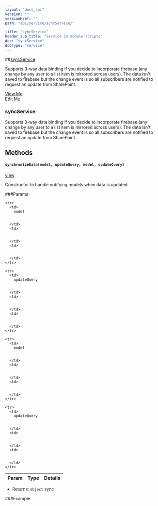 ```yaml
---
layout: "docs_api"
version: ""
versionHref: ""
path: "api/service/syncService/"

title: "syncService"
header_sub_title: "Service in module scripts"
doc: "syncService"
docType: "service"
---
```


##[syncService]()

Supports 3-way data binding if you decide to incorporate firebase (any change by any user
to a list item is mirrored across users). The data isn't saved to firebase but the change
event is so all subscribers are notified to request an update from SharePoint.


<div class="improve-docs">
  <a href='http://github.com/scatcher/sp-angular/blob/master/app/scripts/services/sync_srvc.js#L3'>
    View Me
  </a>
</div>
<div class="improve-docs">
  <a href='http://github.com/scatcher/sp-angular/edit/master/app/scripts/services/sync_srvc.js#L3'>
    Edit Me
  </a>
</div>





<h3 class="api-title">

  syncService



</h3>





Supports 3-way data binding if you decide to incorporate firebase (any change by any user
to a list item is mirrored across users). The data isn't saved to firebase but the change
event is so all subscribers are notified to request an update from SharePoint.










  

  
## Methods


<h4>
  <code>synchronizeData(model, updateQuery, model, updateQuery)</code>

</h4>
<a href='http://github.com/scatcher/sp-angular/blob/master/app/scripts/services/sync_srvc.js#L14'>view</a>


Constructor to handle notifying models when data is updated


###Params

<table class="table" style="margin:0;">
  <thead>
    <tr>
      <th>Param</th>
      <th>Type</th>
      <th>Details</th>
    </tr>
  </thead>
  <tbody>
    
    <tr>
      <td>
        model
        
        
      </td>
      <td>
        
  
      </td>
      <td>
        
        
      </td>
    </tr>
    
    <tr>
      <td>
        updateQuery
        
        
      </td>
      <td>
        
  
      </td>
      <td>
        
        
      </td>
    </tr>
    
    <tr>
      <td>
        model
        
        
      </td>
      <td>
        
  
      </td>
      <td>
        
        
      </td>
    </tr>
    
    <tr>
      <td>
        updateQuery
        
        
      </td>
      <td>
        
  
      </td>
      <td>
        
        
      </td>
    </tr>
    
  </tbody>
</table>






* Returns: 
  <code>object</code> sync



###Example



  
  






